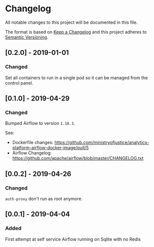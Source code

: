 # Changelog
All notable changes to this project will be documented in this file.

The format is based on [Keep a Changelog](http://keepachangelog.com/en/1.0.0/)
and this project adheres to [Semantic Versioning](http://semver.org/spec/v2.0.0.html).


## [0.2.0] - 2019-01-01
### Changed
Set all containers to run in a single pod so it can be managed from the control panel.


## [0.1.0] - 2019-04-29
### Changed
Bumped Airflow to version `1.10.3`.

See:
- Dockerfile changes: https://github.com/ministryofjustice/analytics-platform-airflow-docker-image/pull/5
- Airflow Changelog: https://github.com/apache/airflow/blob/master/CHANGELOG.txt


## [0.0.2] - 2019-04-26
### Changed
`auth-proxy` don't run as root anymore.


## [0.0.1] - 2019-04-04
### Added
First attempt at self service Airflow running on Sqlite with no Redis
